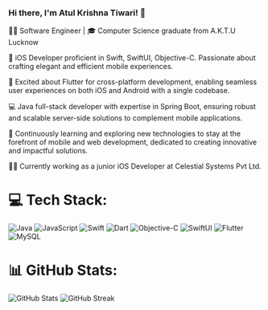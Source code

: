 ### Hi there, I'm Atul Krishna Tiwari! 👋

👨‍💻 Software Engineer | 🎓 Computer Science graduate from A.K.T.U Lucknow

📱 iOS Developer proficient in Swift, SwiftUI, Objective-C. Passionate about crafting elegant and efficient mobile experiences.

📱 Excited about Flutter for cross-platform development, enabling seamless user experiences on both iOS and Android with a single codebase.

💻 Java full-stack developer with expertise in Spring Boot, ensuring robust and scalable server-side solutions to complement mobile applications.

🚀 Continuously learning and exploring new technologies to stay at the forefront of mobile and web development, dedicated to creating innovative and impactful solutions.

👨‍💼 Currently working as a junior iOS Developer at Celestial Systems Pvt Ltd.

# 💻 Tech Stack:
![Java](https://img.shields.io/badge/java-%23ED8B00.svg?style=flat-square&logo=openjdk&logoColor=white) ![JavaScript](https://img.shields.io/badge/javascript-%23323330.svg?style=flat-square&logo=javascript&logoColor=%23F7DF1E) ![Swift](https://img.shields.io/badge/swift-F54A2A?style=flat-square&logo=swift&logoColor=white) ![Dart](https://img.shields.io/badge/dart-%230175C2.svg?style=flat-square&logo=dart&logoColor=white) ![Objective-C](https://img.shields.io/badge/OBJECTIVE--C-%233A95E3.svg?style=flat-square&logo=apple&logoColor=white) ![SwiftUI](https://img.shields.io/badge/SwiftUI-008DE4?style=flat-square&logo=swift&logoColor=white) ![Flutter](https://img.shields.io/badge/Flutter-%2302569B.svg?style=flat-square&logo=Flutter&logoColor=white) ![MySQL](https://img.shields.io/badge/mysql-%2300000f.svg?style=flat-square&logo=mysql&logoColor=white)

# 📊 GitHub Stats:
![GitHub Stats](https://github-readme-stats.vercel.app/api?username=Atulkrishnaa&theme=dark&hide_border=false&include_all_commits=false&count_private=false)
![GitHub Streak](https://github-readme-streak-stats.herokuapp.com/?user=Atulkrishnaa&theme=dark&hide_border=false)
